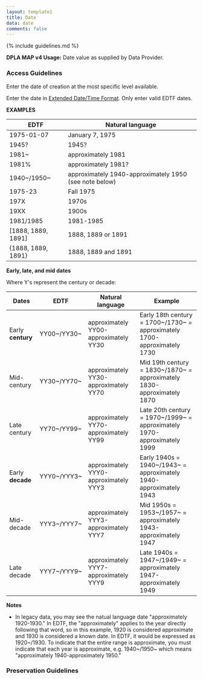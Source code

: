 ```yaml
---
layout: template1
title: Date
data: date
comments: false
---
```


{% include guidelines.md %}

**DPLA MAP v4 Usage:** Date value as supplied by Data Provider.

### Access Guidelines

Enter the date of creation at the most specific level available.

Enter the date in [Extended Date/Time Format](http://www.loc.gov/standards/datetime/iso-tc154-wg5_n0039_iso_wd_8601-2_2016-02-16.pdf). Only enter valid EDTF dates.

__EXAMPLES__

EDTF | Natural language
------|---------
1975-01-07  | January 7, 1975
1945? | 1945?
1981~ | approximately 1981
1981% | approximately 1981?
1940~/1950~ | approximately 1940-approximately 1950 (see note below)
1975-23 | Fall 1975
197X | 1970s
19XX | 1900s
1981/1985 | 1981-1985
[1888, 1889, 1891] | 1888, 1889 or 1891
{1888, 1889, 1891} | 1888, 1889 and 1891


__Early, late, and mid dates__

Where Y's represent the century or decade:

Dates | EDTF | Natural language | Example
------|------|-----------------|---------
Early __century__ | YY00~/YY30~ | approximately YY00-approximately YY30 | Early 18th century = 1700~/1730~ = approximately 1700-approximately 1730
Mid-century | YY30~/YY70~ | approximately YY30-approximately YY70 | Mid 19th century = 1830~/1870~ = approximately 1830-approximately 1870
Late century | YY70~/YY99~ | approximately YY70-approximately YY99 | Late 20th century = 1970~/1999~ = approximately 1970-approximately 1999
Early __decade__ | YYY0~/YYY3~ | approximately YYY0-approximately YYY3 | Early 1940s = 1940~/1943~ = approximately 1940-approximately 1943
Mid-decade | YYY3~/YYY7~ | approximately YYY3-approximately YYY7 | Mid 1950s = 1953~/1957~ = approximately 1943-approximately 1947
Late decade | YYY7~/YYY9~ | approximately YYY7-approximately YYY9 | Late 1940s = 1947~/1949~ = approximately 1947-approximately 1949

__Notes__
- In legacy data, you may see the natual language date "approximately 1920-1930." In EDTF, the "approximately" applies to the year directly following that word, so in this example, 1920 is considered approximate and 1930 is considered a known date. In EDTF, it would be expressed as 1920~/1930. To indicate that the entire range is approximate, you must indicate that each year is approximate, e.g. 1940~/1950~ which means "approximately 1940-approximately 1950."


### Preservation Guidelines
